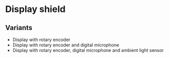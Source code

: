 # Display shield

## Variants

- Display with rotary encoder
- Display with rotary encoder and digital microphone
- Display with rotary encoder, digital microphone and ambient light sensor
